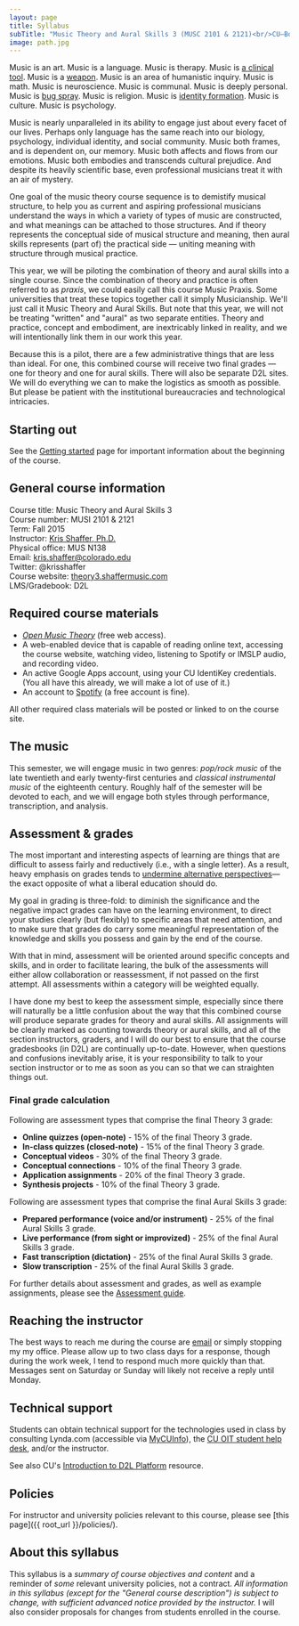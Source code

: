 ```yaml
---
layout: page
title: Syllabus
subTitle: "Music Theory and Aural Skills 3 (MUSC 2101 & 2121)<br/>CU–Boulder, Fall 2015<br/>Kris Shaffer, Ph.D. – coordinator"
image: path.jpg
---
```


Music is an art. Music is a language. Music is therapy. Music is [a clinical tool](http://www.musictherapy.org). Music is a [weapon](https://en.wikipedia.org/wiki/Music_in_psychological_operations). Music is an area of humanistic inquiry. Music is math. Music is neuroscience. Music is communal. Music is deeply personal. Music is [bug spray](http://articles.latimes.com/2005/feb/13/entertainment/ca-musichurts13). Music is religion. Music is [identity formation](https://openlibrary.org/works/OL3505052W/Music_in_Everyday_Life). Music is culture. Music is psychology.

Music is nearly unparalleled in its ability to engage just about every facet of our lives. Perhaps only language has the same reach into our biology, psychology, individual identity, and social community. Music both frames, and is dependent on, our memory. Music both affects and flows from our emotions. Music both embodies and transcends cultural prejudice. And despite its heavily scientific base, even professional musicians treat it with an air of mystery.

One goal of the music theory course sequence is to demistify musical structure, to help you as current and aspiring professional musicians understand the ways in which a variety of types of music are constructed, and what meanings can be attached to those structures. And if theory represents the conceptual side of musical structure and meaning, then aural skills represents (part of) the practical side ― uniting meaning with structure through musical practice. 

This year, we will be piloting the combination of theory and aural skills into a single course. Since the combination of theory and practice is often referred to as *praxis*, we could easily call this course Music Praxis. Some universities that treat these topics together call it simply Musicianship. We'll just call it Music Theory and Aural Skills. But note that this year, we will not be treating "written" and "aural" as two separate entities. Theory and practice, concept and embodiment, are inextricably linked in reality, and we will intentionally link them in our work this year.

Because this is a pilot, there are a few administrative things that are less than ideal. For one, this combined course will receive two final grades ― one for theory and one for aural skills. There will also be separate D2L sites. We will do everything we can to make the logistics as smooth as possible. But please be patient with the institutional bureaucracies and technological intricacies.

## Starting out

See the [Getting started](/introductions/) page for important information about the beginning of the course.

## General course information

Course title: Music Theory and Aural Skills 3  
Course number: MUSI 2101 & 2121  
Term: Fall 2015  
Instructor: [Kris Shaffer, Ph.D.](http://kris.shaffermusic.com)  
Physical office: MUS N138  
Email: kris.shaffer@colorado.edu  
Twitter: @krisshaffer  
Course website: [theory3.shaffermusic.com](http://theory3.shaffermusic.com/)    
LMS/Gradebook:  D2L


## Required course materials

- [*Open Music Theory*](http://www.openmusictheory.com) (free web access).  
- A web-enabled device that is capable of reading online text, accessing the course website, watching video, listening to Spotify or IMSLP audio, and recording video.  
- An active Google Apps account, using your CU IdentiKey credentials. (You all have this already, we will make a lot of use of it.)  
- An account to [Spotify](http://www.spotify.com) (a free account is fine).

All other required class materials will be posted or linked to on the course site.

## The music

This semester, we will engage music in two genres: *pop/rock music* of the late twentieth and early twenty-first centuries and *classical instrumental music* of the eighteenth century. Roughly half of the semester will be devoted to each, and we will engage both styles through performance, transcription, and analysis.


## Assessment & grades

The most important and interesting aspects of learning are things that are difficult to assess fairly and reductively (i.e., with a single letter). As a result, heavy emphasis on grades tends to [undermine alternative perspectives](http://www.hybridpedagogy.com/journal/syllabus-manifesto-critical-approach-classroom-culture/)—the exact opposite of what a liberal education should do.

My goal in grading is three-fold: to diminish the significance and the negative impact grades can have on the learning environment, to direct your studies clearly (but flexibly) to specific areas that need attention, and to make sure that grades do carry some meaningful representation of the knowledge and skills you possess and gain by the end of the course.

With that in mind, assessment will be oriented around specific concepts and skills, and in order to facilitate learing, the bulk of the assessments will either allow collaboration or reassessment, if not passed on the first attempt. All assessments within a category will be weighted equally.

I have done my best to keep the assessment simple, especially since there will naturally be a little confusion about the way that this combined course will produce separate grades for theory and aural skills. All assignments will be clearly marked as counting towards theory or aural skills, and all of the section instructors, graders, and I will do our best to ensure that the course gradesbooks (in D2L) are continually up-to-date. However, when questions and confusions inevitably arise, it is your responsibility to talk to your section instructor or to me as soon as you can so that we can straighten things out.

### Final grade calculation

Following are assessment types that comprise the final Theory 3 grade:

- **Online quizzes (open-note)** - 15% of the final Theory 3 grade.  
- **In-class quizzes (closed-note)** - 15% of the final Theory 3 grade.  
- **Conceptual videos** - 30% of the final Theory 3 grade.  
- **Conceptual connections** - 10% of the final Theory 3 grade.  
- **Application assignments** - 20% of the final Theory 3 grade.  
- **Synthesis projects** - 10% of the final Theory 3 grade.

Following are assessment types that comprise the final Aural Skills 3 grade:

- **Prepared performance (voice and/or instrument)** - 25% of the final Aural Skills 3 grade.  
- **Live performance (from sight or improvized)** - 25% of the final Aural Skills 3 grade.  
- **Fast transcription (dictation)** - 25% of the final Aural Skills 3 grade.  
- **Slow transcription** - 25% of the final Aural Skills 3 grade.  

For further details about assessment and grades, as well as example assignments, please see the [Assessment guide](/assessments/).


## Reaching the instructor

The best ways to reach me during the course are [email](mailto:kris.shaffer@colorado.edu) or simply stopping my my office. Please allow up to two class days for a response, though during the work week, I tend to respond much more quickly than that. Messages sent on Saturday or Sunday will likely not receive a reply until Monday.


## Technical support

Students can obtain technical support for the technologies used in class by consulting Lynda.com (accessible via [MyCUInfo](https://fedauth.colorado.edu/idp/Authn/UserPassword)), the [CU OIT student help desk](http://www.colorado.edu/oit/support-training/it-service-center), and/or the instructor.

See also CU's [Introduction to D2L Platform](http://www.colorado.edu/oit/services/teaching-learning-tools/desire2learn-d2l/help/getting-started/introduction-d2l) resource.

## Policies

For instructor and university policies relevant to this course, please see [this page]({{ root_url }}/policies/).

## About this syllabus

This syllabus is a *summary of course objectives and content* and a reminder of *some* relevant university policies, not a contract. *All information in this syllabus (except for the "General course description") is subject to change, with sufficient advanced notice provided by the instructor.* I will also consider proposals for changes from students enrolled in the course.
